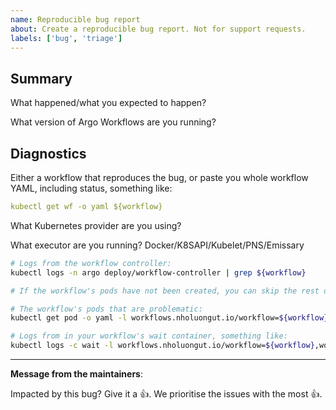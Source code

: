 ```yaml
---
name: Reproducible bug report 
about: Create a reproducible bug report. Not for support requests.
labels: ['bug', 'triage']
---
```

<!--
Before we start, around 2/3 of issues can be fixed by one of the following:

* Have you double-checked your configuration? Maybe 30% of issues are wrong configuration.
* Have you tested to see if it is fixed in the latest version? Maybe 20% of issues are fixed by this.
* Have you tried using the PNS executor instead of Docker? Maybe 50% of artifact related issues are fixed by this.

If this is a regression, please open a regression report instead.
-->

## Summary

What happened/what you expected to happen?

What version of Argo Workflows are you running?

## Diagnostics

Either a workflow that reproduces the bug, or paste you whole workflow YAML, including status, something like:

```yaml
kubectl get wf -o yaml ${workflow}
```

What Kubernetes provider are you using?

What executor are you running? Docker/K8SAPI/Kubelet/PNS/Emissary

```bash
# Logs from the workflow controller:
kubectl logs -n argo deploy/workflow-controller | grep ${workflow}

# If the workflow's pods have not been created, you can skip the rest of the diagnostics.

# The workflow's pods that are problematic:
kubectl get pod -o yaml -l workflows.nholuongut.io/workflow=${workflow},workflow.nholuongut.io/phase!=Succeeded

# Logs from in your workflow's wait container, something like:
kubectl logs -c wait -l workflows.nholuongut.io/workflow=${workflow},workflow.nholuongut.io/phase!=Succeeded
```

---
<!-- Issue Author: Don't delete this message to encourage other users to support your issue! -->
**Message from the maintainers**:

Impacted by this bug? Give it a 👍. We prioritise the issues with the most 👍.
